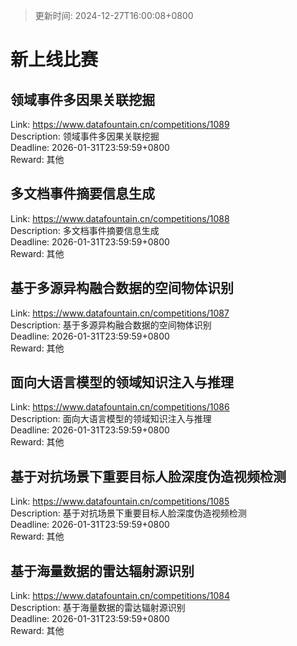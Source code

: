 > 更新时间: 2024-12-27T16:00:08+0800 

# 新上线比赛


## 领域事件多因果关联挖掘
Link: https://www.datafountain.cn/competitions/1089  
Description: 领域事件多因果关联挖掘  
Deadline: 2026-01-31T23:59:59+0800  
Reward: 其他  

## 多文档事件摘要信息生成
Link: https://www.datafountain.cn/competitions/1088  
Description: 多文档事件摘要信息生成  
Deadline: 2026-01-31T23:59:59+0800  
Reward: 其他  

## 基于多源异构融合数据的空间物体识别
Link: https://www.datafountain.cn/competitions/1087  
Description: 基于多源异构融合数据的空间物体识别  
Deadline: 2026-01-31T23:59:59+0800  
Reward: 其他  

## 面向大语言模型的领域知识注入与推理
Link: https://www.datafountain.cn/competitions/1086  
Description: 面向大语言模型的领域知识注入与推理  
Deadline: 2026-01-31T23:59:59+0800  
Reward: 其他  

## 基于对抗场景下重要目标人脸深度伪造视频检测
Link: https://www.datafountain.cn/competitions/1085  
Description: 基于对抗场景下重要目标人脸深度伪造视频检测  
Deadline: 2026-01-31T23:59:59+0800  
Reward: 其他  

## 基于海量数据的雷达辐射源识别
Link: https://www.datafountain.cn/competitions/1084  
Description: 基于海量数据的雷达辐射源识别  
Deadline: 2026-01-31T23:59:59+0800  
Reward: 其他  

